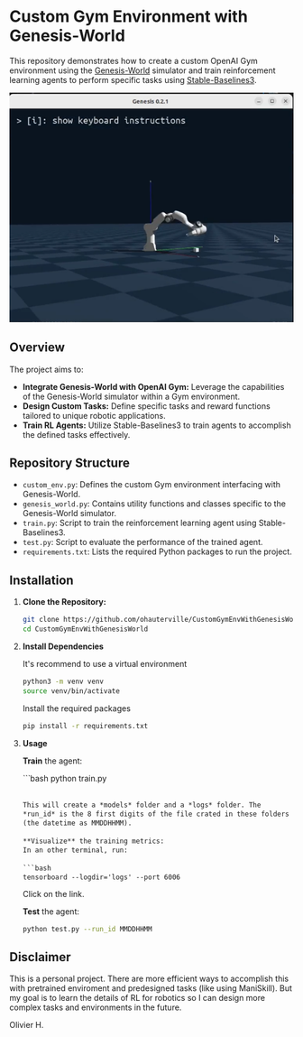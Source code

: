 # Custom Gym Environment with Genesis-World

This repository demonstrates how to create a custom OpenAI Gym environment using the [Genesis-World](https://github.com/Genesis-World/Genesis-World) simulator and train reinforcement learning agents to perform specific tasks using [Stable-Baselines3](https://stable-baselines3.readthedocs.io/).

![Alt text](images/env.png)

## Overview

The project aims to:

- **Integrate Genesis-World with OpenAI Gym:** Leverage the capabilities of the Genesis-World simulator within a Gym environment.
- **Design Custom Tasks:** Define specific tasks and reward functions tailored to unique robotic applications.
- **Train RL Agents:** Utilize Stable-Baselines3 to train agents to accomplish the defined tasks effectively.

## Repository Structure

- `custom_env.py`: Defines the custom Gym environment interfacing with Genesis-World.
- `genesis_world.py`: Contains utility functions and classes specific to the Genesis-World simulator.
- `train.py`: Script to train the reinforcement learning agent using Stable-Baselines3.
- `test.py`: Script to evaluate the performance of the trained agent.
- `requirements.txt`: Lists the required Python packages to run the project.

## Installation

1. **Clone the Repository:**

   ```bash
   git clone https://github.com/ohauterville/CustomGymEnvWithGenesisWorld.git
   cd CustomGymEnvWithGenesisWorld

2. **Install Dependencies**

    It's recommend to use a virtual environment

    ```bash
    python3 -m venv venv
    source venv/bin/activate
    ```

    Install the required packages

    ```bash
    pip install -r requirements.txt
    ```

3. **Usage**

    **Train** the agent:
  
    ``̀ bash
    python train.py
    ```

    This will create a *models* folder and a *logs* folder. The *run_id* is the 8 first digits of the file crated in these folders (the datetime as MMDDHHMM).

    **Visualize** the training metrics:
    In an other terminal, run:

    ```bash
    tensorboard --logdir='logs' --port 6006
    ```

    Click on the link.

    **Test** the agent:

    ```bash
    python test.py --run_id MMDDHHMM
    ```



## Disclaimer
This is a personal project. There are more efficient ways to accomplish this with pretrained enviroment and predesigned tasks (like using ManiSkill). But my goal is to learn the details of RL for robotics so I can design more complex tasks and environments in the future.

Olivier H.

